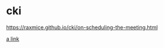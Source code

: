 # cki

https://raxmice.github.io/cki/on-scheduling-the-meeting.html


[a link]([https://github.com/user/repo/blob/branch/other_file.md](https://raxmice.github.io/cki/on-scheduling-the-meeting.html))
